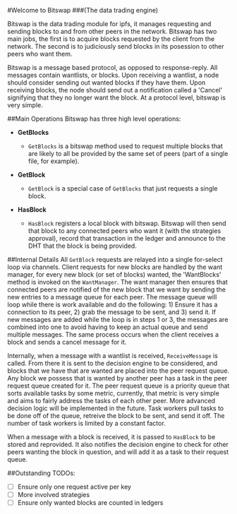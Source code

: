 #Welcome to Bitswap
###(The data trading engine)

Bitswap is the data trading module for ipfs, it manages requesting and sending
blocks to and from other peers in the network. Bitswap has two main jobs, the
first is to acquire blocks requested by the client from the network. The second
is to judiciously send blocks in its posession to other peers who want them.

Bitswap is a message based protocol, as opposed to response-reply. All messages
contain wantlists, or blocks. Upon receiving a wantlist, a node should consider
sending out wanted blocks if they have them. Upon receiving blocks, the node
should send out a notification called a 'Cancel' signifying that they no longer
want the block. At a protocol level, bitswap is very simple.

##Main Operations
Bitswap has three high level operations:

- **GetBlocks**
  - `GetBlocks` is a bitswap method used to request multiple blocks that are likely
to all be provided by the same set of peers (part of a single file, for example).

- **GetBlock**
  - `GetBlock` is a special case of `GetBlocks` that just requests a single block.

- **HasBlock**
  - `HasBlock` registers a local block with bitswap. Bitswap will then send that
block to any connected peers who want it (with the strategies approval), record
that transaction in the ledger and announce to the DHT that the block is being
provided.

##Internal Details
All `GetBlock` requests are relayed into a single for-select loop via channels.
Client requests for new blocks are handled by the want manager, for every new
block (or set of blocks) wanted, the 'WantBlocks' method is invoked on the
`WantManager`. The want manager then ensures that connected peers are notified
of the new block that we want by sending the new entries to a message queue for
each peer. The message queue will loop while there is work available and do the
following: 1) Ensure it has a connection to its peer, 2) grab the message to be
sent, and 3) send it.  If new messages are added while the loop is in steps 1 or
3, the messages are combined into one to avoid having to keep an actual queue
and send multiple messages. The same process occurs when the client receives a
block and sends a cancel message for it.

Internally, when a message with a wantlist is received, `ReceiveMessage` is
called. From there it is sent to the decision engine to be considered, and blocks
that we have that are wanted are placed into the peer request queue. Any block
we possess that is wanted by another peer has a task in the peer request queue
created for it. The peer request queue is a priority queue that sorts available
tasks by some metric, currently, that metric is very simple and aims to fairly
address the tasks of each other peer. More advanced decision logic will be
implemented in the future. Task workers pull tasks to be done off of the queue,
retreive the block to be sent, and send it off. The number of task workers is
limited by a constant factor.

When a message with a block is received, it is passed to `HasBlock` to be stored
and reprovided. It also notifies the decision engine to check for other peers
wanting the block in question, and will add it as a task to their request queue.

##Outstanding TODOs:
- [ ] Ensure only one request active per key
- [ ] More involved strategies
- [ ] Ensure only wanted blocks are counted in ledgers
